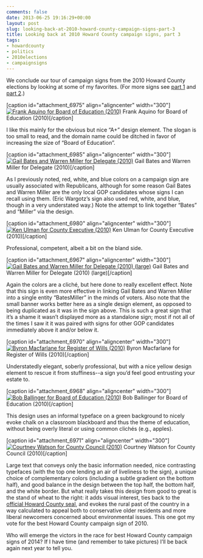 ```yaml
---
comments: false
date: 2013-06-25 19:16:29+00:00
layout: post
slug: looking-back-at-2010-howard-county-campaign-signs-part-3
title: Looking back at 2010 Howard County campaign signs, part 3
tags:
- howardcounty
- politics
- 2010elections
- campaignsigns
---
```


We conclude our tour of campaign signs from the 2010 Howard County elections by looking at some of my favorites. (For more signs see [part 1](/2013/06/23/looking-back-at-2010-howard-county-campaign-signs-part-1/) and [part 2](/2013/06/24/looking-back-at-2010-howard-county-campaign-signs-part-2/).)

[caption id="attachment_6975" align="aligncenter" width="300"][![Frank Aquino for Board of Education (2010)](http://hecker.files.wordpress.com/2013/06/frank-aquino-2010.jpg?w=300)](http://hecker.files.wordpress.com/2013/06/frank-aquino-2010.jpg) Frank Aquino for Board of Education (2010)[/caption]

I like this mainly for the obvious but nice “A+” design element. The slogan is too small to read, and the domain name could be ditched in favor of increasing the size of “Board of Education”.

[caption id="attachment_6985" align="aligncenter" width="300"][![Gail Bates and Warren Miller for Delegate (2010)](http://hecker.files.wordpress.com/2013/06/bates-miller-2010-small.jpg?w=300)](http://hecker.files.wordpress.com/2013/06/bates-miller-2010-small.jpg) Gail Bates and Warren Miller for Delegate (2010)[/caption]

As I previously noted, red, white, and blue colors on a campaign sign are usually associated with Republicans, although for some reason Gail Bates and Warren Miller are the only local GOP candidates whose signs I can recall using them. (Eric Wargotz’s sign also used red, white, and blue, though in a very understated way.) Note the attempt to link together “Bates” and “Miller” via the design.

[caption id="attachment_6980" align="aligncenter" width="300"][![Ken Ulman for County Executive (2010)](http://hecker.files.wordpress.com/2013/06/ken-ulman-2010.jpg?w=300)](http://hecker.files.wordpress.com/2013/06/ken-ulman-2010.jpg) Ken Ulman for County Executive (2010)[/caption]

Professional, competent, albeit a bit on the bland side.

[caption id="attachment_6967" align="aligncenter" width="300"][![Gail Bates and Warren Miller for Delegate (2010) (large)](http://hecker.files.wordpress.com/2013/06/bates-miller-2010-large.jpg?w=300)](http://hecker.files.wordpress.com/2013/06/bates-miller-2010-large.jpg) Gail Bates and Warren Miller for Delegate (2010) (large)[/caption]

Again the colors are a cliché, but here done to really excellent effect. Note that this sign is even more effective in linking Gail Bates and Warren Miller into a single entity “BatesMiller” in the minds of voters. Also note that the small banner works better here as a single design element, as opposed to being duplicated as it was in the sign above. This is such a great sign that it’s a shame it wasn’t displayed more as a standalone sign; most if not all of the times I saw it it was paired with signs for other GOP candidates immediately above it and/or below it.

[caption id="attachment_6970" align="aligncenter" width="300"][![Byron Macfarlane for Register of Wills (2010)](http://hecker.files.wordpress.com/2013/06/byron-macfarlane-2010.jpg?w=300)](http://hecker.files.wordpress.com/2013/06/byron-macfarlane-2010.jpg) Byron Macfarlane for Register of Wills (2010)[/caption]

Understatedly elegant, soberly professional, but with a nice yellow design element to rescue it from stuffiness--a sign you’d feel good entrusting your estate to.

[caption id="attachment_6968" align="aligncenter" width="300"][![Bob Ballinger for Board of Education (2010)](http://hecker.files.wordpress.com/2013/06/bob-ballinger-2010.jpg?w=300)](http://hecker.files.wordpress.com/2013/06/bob-ballinger-2010.jpg) Bob Ballinger for Board of Education (2010)[/caption]

This design uses an informal typeface on a green background to nicely evoke chalk on a classroom blackboard and thus the theme of education, without being overly literal or using common clichés (e.g., apples).

[caption id="attachment_6971" align="aligncenter" width="300"][![Courtney Watson for County Council (2010)](http://hecker.files.wordpress.com/2013/06/courtney-watson-2010.jpg?w=300)](http://hecker.files.wordpress.com/2013/06/courtney-watson-2010.jpg) Courtney Watson for County Council (2010)[/caption]

Large text that conveys only the basic information needed, nice contrasting typefaces (with the top one lending an air of liveliness to the sign), a unique choice of complementary colors (including a subtle gradient on the bottom half), and good balance in the design between the top half, the bottom half, and the white border. But what really takes this design from good to great is the stand of wheat to the right: it adds visual interest, ties back to the [official Howard County seal](http://en.wikipedia.org/wiki/File:Seal_of_Howard_County,_Maryland.png), and evokes the rural past of the country in a way calculated to appeal both to conservative older residents and more liberal newcomers concerned about environmental issues. This one got my vote for the best Howard County campaign sign of 2010.

Who will emerge the victors in the race for best Howard County campaign signs of 2014? If I have time (and remember to take pictures) I’ll be back again next year to tell you.

